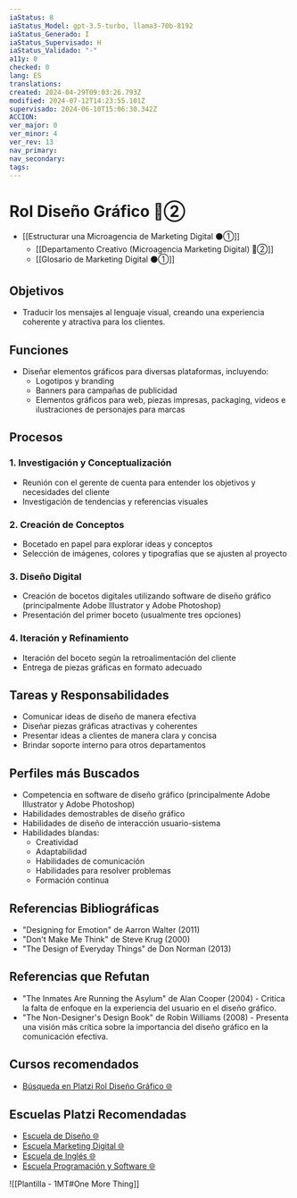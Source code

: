 ```yaml
---
iaStatus: 8
iaStatus_Model: gpt-3.5-turbo, llama3-70b-8192
iaStatus_Generado: I
iaStatus_Supervisado: H
iaStatus_Validado: "-"
a11y: 0
checked: 0
lang: ES
translations: 
created: 2024-04-29T09:03:26.793Z
modified: 2024-07-12T14:23:55.101Z
supervisado: 2024-06-10T15:06:30.342Z
ACCION: 
ver_major: 0
ver_minor: 4
ver_rev: 13
nav_primary: 
nav_secondary: 
tags:
---
```

# Rol Diseño Gráfico 🔴②

* [[Estructurar una Microagencia de Marketing Digital  ⚫①]] 
	* [[Departamento Creativo (Microagencia Marketing Digital) 🔴②]]
	* [[Glosario de Marketing Digital ⚫①]]

## Objetivos

* Traducir los mensajes al lenguaje visual, creando una experiencia coherente y atractiva para los clientes.

## Funciones

* Diseñar elementos gráficos para diversas plataformas, incluyendo:
	+ Logotipos y branding
	+ Banners para campañas de publicidad
	+ Elementos gráficos para web, piezas impresas, packaging, videos e ilustraciones de personajes para marcas

## Procesos

### 1. Investigación y Conceptualización

* Reunión con el gerente de cuenta para entender los objetivos y necesidades del cliente
* Investigación de tendencias y referencias visuales

### 2. Creación de Conceptos

* Bocetado en papel para explorar ideas y conceptos
* Selección de imágenes, colores y tipografías que se ajusten al proyecto

### 3. Diseño Digital

* Creación de bocetos digitales utilizando software de diseño gráfico (principalmente Adobe Illustrator y Adobe Photoshop)
* Presentación del primer boceto (usualmente tres opciones)

### 4. Iteración y Refinamiento

* Iteración del boceto según la retroalimentación del cliente
* Entrega de piezas gráficas en formato adecuado

## Tareas y Responsabilidades

* Comunicar ideas de diseño de manera efectiva
* Diseñar piezas gráficas atractivas y coherentes
* Presentar ideas a clientes de manera clara y concisa
* Brindar soporte interno para otros departamentos

## Perfiles más Buscados

* Competencia en software de diseño gráfico (principalmente Adobe Illustrator y Adobe Photoshop)
* Habilidades demostrables de diseño gráfico
* Habilidades de diseño de interacción usuario-sistema
* Habilidades blandas:
	+ Creatividad
	+ Adaptabilidad
	+ Habilidades de comunicación
	+ Habilidades para resolver problemas
	+ Formación continua

## Referencias Bibliográficas

* "Designing for Emotion" de Aarron Walter (2011)
* "Don't Make Me Think" de Steve Krug (2000)
* "The Design of Everyday Things" de Don Norman (2013)

## Referencias que Refutan

* "The Inmates Are Running the Asylum" de Alan Cooper (2004) - Critica la falta de enfoque en la experiencia del usuario en el diseño gráfico.
* "The Non-Designer's Design Book" de Robin Williams (2008) - Presenta una visión más crítica sobre la importancia del diseño gráfico en la comunicación efectiva.

## Cursos recomendados

* [Búsqueda en Platzi Rol Diseño Gráfico 🌐](https://platzi.com/buscar/?search=diseño%20grafico)

## Escuelas Platzi Recomendadas

* [Escuela de Diseño 🌐](https://platzi.com/escuela/diseno/)
* [Escuela Marketing Digital 🌐](https://platzi.com/escuela/marketing/)
* [Escuela de Inglés 🌐](https://platzi.com/escuela/ingles/)
* [Escuela Programación y Software 🌐](https://platzi.com/escuela/programacion-software/)

![[Plantilla - 1MT#One More Thing]]